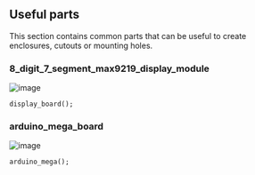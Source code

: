 ##  Useful parts

This section contains common parts that can be useful to create enclosures, cutouts or mounting holes.

### 8_digit_7_segment_max9219_display_module
![image](https://user-images.githubusercontent.com/1192916/193407688-ba0f25fd-c86e-4427-b5e8-1674d27d48ac.png)
```
display_board();
```

### arduino_mega_board
![image](https://user-images.githubusercontent.com/1192916/193407787-b733f762-77e7-4e5e-8cca-727876322a16.png)
```
arduino_mega();
```
